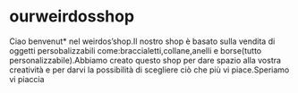 # ourweirdosshop
Ciao benvenut* nel weirdos’shop.Il nostro shop  è basato sulla vendita di oggetti persobalizzabili come:braccialetti,collane,anelli e borse(tutto personalizzabile).Abbiamo creato questo shop per dare spazio alla vostra creatività e per darvi la possibilità di scegliere ciò che più vi piace.Speriamo vi piaccia
